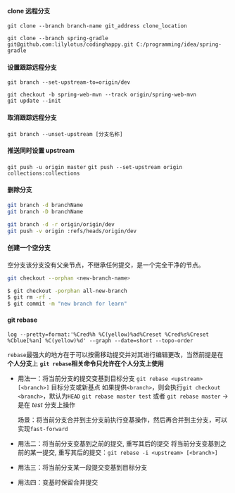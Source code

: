 #### clone 远程分支

```
git clone --branch branch-name git_address clone_location

git clone --branch spring-gradle git@github.com:lilylotus/codinghappy.git C:/programming/idea/spring-gradle
```

#### 设置跟踪远程分支

`git branch --set-upstream-to=origin/dev`

```
git checkout -b spring-web-mvn --track origin/spring-web-mvn
git update --init
```

#### 取消跟踪远程分支

`git branch --unset-upstream [分支名称]`

#### 推送同时设置 upstream

`git push -u origin master`
`git push --set-upstream origin collections:collections`

#### 删除分支

```bash
git branch -d branchName
git branch -D branchName

git branch -d -r origin/origin/dev
git push -v origin :refs/heads/origin/dev
```

#### 创建一个空分支

空分支该分支没有父亲节点，不继承任何提交，是一个完全干净的节点。

```bash
git checkout --orphan <new-branch-name>

$ git checkout -porphan all-new-branch
$ git rm -rf .
$ git commit -m "new branch for learn"
```

#### git rebase

`log --pretty=format:'%Cred%h %C(yellow)%ad%Creset %Cred%s%Creset %Cblue[%an] %C(yellow)%d' --graph --date=short --topo-order`

`rebase`最强大的地方在于可以按需移动提交并对其进行编辑更改，当然前提是在**个人分支**上
**`git rebase`相关命令只允许在个人分支上使用**

- 用法一：将当前分支的提交变基到目标分支
  `git rebase <upstream> [<branch>]`
  *<upstream>* 目标分支或新基点
  如果提供`<branch>`，则会执行`git checkout <branch>`，默认为`HEAD`
  `git rebase master test` 或者 `git rebase master` -> 是在 *test* 分支上操作

  场景：将当前分支合并到主分支前执行变基操作，然后再合并到主分支，可以实现`fast-forward`

- 用法二：将当前分支变基到之前的提交, 重写其后的提交
  将当前分支变基到之前的某一提交, 重写其后的提交：`git rebase -i <upstream> [<branch>]`

- 用法三：将当前分支某一段提交变基到目标分支

- 用法四：变基时保留合并提交